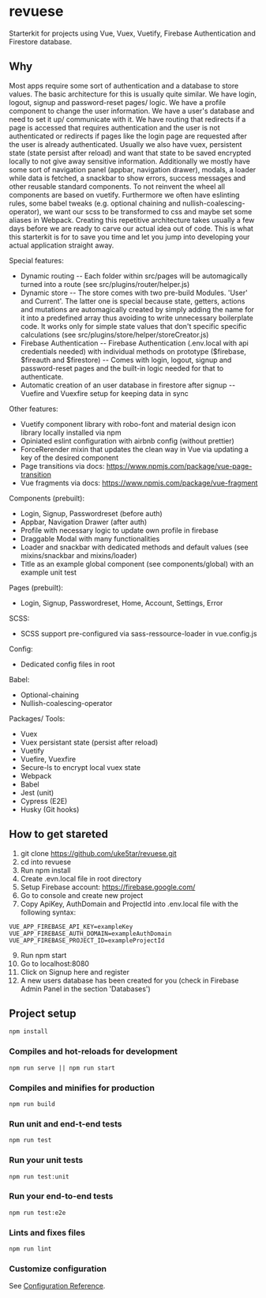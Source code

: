 # revuese
Starterkit for projects using Vue, Vuex, Vuetify, Firebase Authentication and Firestore database.

## Why
Most apps require some sort of authentication and a database to store values. The basic architecture for this is usually quite similar. We have login, logout, signup and password-reset pages/ logic. We have a profile component to change the user information. We have a user's database and need to set it up/ communicate with it. We have routing that redirects if a page is accessed that requires authentication and the user is not authenticated or redirects if pages like the login page are requested after the user is already authenticated.
Usually we also have vuex, persistent state (state persist after reload) and want that state to be saved encrypted locally to not give away sensitive information.
Additionally we mostly have some sort of navigation panel (appbar, navigation drawer), modals, a loader while data is fetched, a snackbar to show errors, success messages and other reusable standard components. To not reinvent the wheel all components are based on vuetify.
Furthermore we often have eslinting rules, some babel tweaks (e.g. optional chaining and nullish-coalescing-operator), we want our scss to be transformed to css and maybe set some aliases in Webpack.
Creating this repetitive architecture takes usually a few days before we are ready to carve our actual idea out of code.
This is what this starterkit is for to save you time and let you jump into developing your actual application straight away.

Special features:
- Dynamic routing
-- Each folder within src/pages will be automagically turned into a route (see src/plugins/router/helper.js) 
- Dynamic store
-- The store comes with two pre-build Modules. 'User' and Current'. The latter one is special because state, getters, actions and mutations are automagically created by simply adding the name for it into a predefined array thus avoiding to write unnecessary boilerplate code. It works only for simple state values that don't specific specific calculations (see src/plugins/store/helper/storeCreator.js) 
- Firebase Authentication
-- Firebase Authentication (.env.local with api credentials needed) with individual methods on prototype ($firebase, $fireauth and $firestore)
-- Comes with login, logout, signup and password-reset pages and the built-in logic needed for that to authenticate.
- Automatic creation of an user database in firestore after signup
-- Vuefire and Vuexfire setup for keeping data in sync

Other features:
- Vuetify component library with robo-font and material design icon library locally installed via npm 
- Opiniated eslint configuration with airbnb config (without prettier)
- ForceRerender mixin that updates the clean way in Vue via updating a key of the desired component
- Page transitions via docs: https://www.npmjs.com/package/vue-page-transition
- Vue fragments via docs: https://www.npmjs.com/package/vue-fragment

Components (prebuilt):
- Login, Signup, Passwordreset (before auth)
- Appbar, Navigation Drawer (after auth)
- Profile with necessary logic to update own profile in firebase
- Draggable Modal with many functionalities
- Loader and snackbar with dedicated methods and default values (see mixins/snackbar and mixins/loader)
- Title as an example global component (see components/global) with an example unit test

Pages (prebuilt):
- Login, Signup, Passwordreset, Home, Account, Settings, Error

SCSS:
- SCSS support pre-configured via sass-ressource-loader in vue.config.js

Config:
- Dedicated config files in root

Babel:
- Optional-chaining
- Nullish-coalescing-operator

Packages/ Tools:
- Vuex
- Vuex persistant state (persist after reload)
- Vuetify
- Vuefire, Vuexfire
- Secure-ls to encrypt local vuex state
- Webpack
- Babel
- Jest (unit)
- Cypress (E2E)
- Husky (Git hooks)

## How to get stareted
1. git clone https://github.com/uke5tar/revuese.git
2. cd into revuese
3. Run npm install
5. Create .evn.local file in root directory 
6. Setup Firebase account: https://firebase.google.com/
7. Go to console and create new project
8. Copy ApiKey, AuthDomain and ProjectId into .env.local file with the following syntax:
```
VUE_APP_FIREBASE_API_KEY=exampleKey
VUE_APP_FIREBASE_AUTH_DOMAIN=exampleAuthDomain
VUE_APP_FIREBASE_PROJECT_ID=exampleProjectId
```
9. Run npm start
10. Go to localhost:8080
11. Click on Signup here and register
12. A new users database has been created for you (check in Firebase Admin Panel in the section 'Databases')


## Project setup
```
npm install
```

### Compiles and hot-reloads for development
```
npm run serve || npm run start
```

### Compiles and minifies for production
```
npm run build
```

### Run unit and end-t-end tests
```
npm run test
```

### Run your unit tests
```
npm run test:unit
```

### Run your end-to-end tests
```
npm run test:e2e
```

### Lints and fixes files
```
npm run lint
```

### Customize configuration
See [Configuration Reference](https://cli.vuejs.org/config/).
